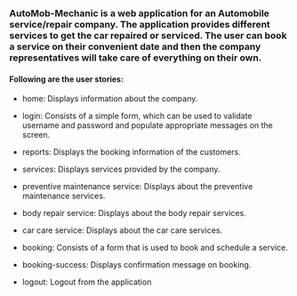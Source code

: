 ### AutoMob-Mechanic is a web application for an Automobile service/repair company. The application provides different services to get the car repaired or serviced. The user can book a service on their convenient date and then the company representatives will take care of everything on their own.

#### Following are the user stories: 

* home: Displays information about the company.

* login: Consists of a simple form, which can be used to validate username and password and populate appropriate messages on the screen.

* reports: Displays the booking information of the customers.

* services: Displays services provided by the company.

* preventive maintenance service: Displays about the preventive maintenance services.

* body repair service: Displays about the body repair services.

* car care service: Displays about the car care services.

* booking: Consists of a form that is used to book and schedule a service.

* booking-success: Displays confirmation message on booking.

* logout: Logout from the application
